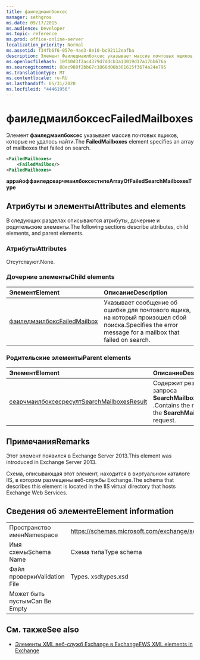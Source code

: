 ```yaml
---
title: фаиледмаилбоксес
manager: sethgros
ms.date: 09/17/2015
ms.audience: Developer
ms.topic: reference
ms.prod: office-online-server
localization_priority: Normal
ms.assetid: f34fb6f6-057e-4ae3-8e10-bc92112eafba
description: Элемент Фаиледмаилбоксес указывает массив почтовых ящиков, которые не удалось найти.
ms.openlocfilehash: 10f10d3f2ac4379d7ddcb3a13019d17a17bb676a
ms.sourcegitcommit: 88ec988f2bb67c1866d06b361615f3674a24e795
ms.translationtype: MT
ms.contentlocale: ru-RU
ms.lasthandoff: 05/31/2020
ms.locfileid: "44461956"
---
```

# <a name="failedmailboxes"></a><span data-ttu-id="ac10d-103">фаиледмаилбоксес</span><span class="sxs-lookup"><span data-stu-id="ac10d-103">FailedMailboxes</span></span>

<span data-ttu-id="ac10d-104">Элемент **фаиледмаилбоксес** указывает массив почтовых ящиков, которые не удалось найти.</span><span class="sxs-lookup"><span data-stu-id="ac10d-104">The **FailedMailboxes** element specifies an array of mailboxes that failed on search.</span></span> 
  
```XML
<FailedMailboxes>
    <FailedMailbox/>
<FailedMailboxes>
```

 <span data-ttu-id="ac10d-105">**аррайоффаиледсеарчмаилбоксестипе**</span><span class="sxs-lookup"><span data-stu-id="ac10d-105">**ArrayOfFailedSearchMailboxesType**</span></span>
## <a name="attributes-and-elements"></a><span data-ttu-id="ac10d-106">Атрибуты и элементы</span><span class="sxs-lookup"><span data-stu-id="ac10d-106">Attributes and elements</span></span>

<span data-ttu-id="ac10d-107">В следующих разделах описываются атрибуты, дочерние и родительские элементы.</span><span class="sxs-lookup"><span data-stu-id="ac10d-107">The following sections describe attributes, child elements, and parent elements.</span></span>
  
### <a name="attributes"></a><span data-ttu-id="ac10d-108">Атрибуты</span><span class="sxs-lookup"><span data-stu-id="ac10d-108">Attributes</span></span>

<span data-ttu-id="ac10d-109">Отсутствуют.</span><span class="sxs-lookup"><span data-stu-id="ac10d-109">None.</span></span>
  
### <a name="child-elements"></a><span data-ttu-id="ac10d-110">Дочерние элементы</span><span class="sxs-lookup"><span data-stu-id="ac10d-110">Child elements</span></span>

|<span data-ttu-id="ac10d-111">**Элемент**</span><span class="sxs-lookup"><span data-stu-id="ac10d-111">**Element**</span></span>|<span data-ttu-id="ac10d-112">**Описание**</span><span class="sxs-lookup"><span data-stu-id="ac10d-112">**Description**</span></span>|
|:-----|:-----|
|[<span data-ttu-id="ac10d-113">фаиледмаилбокс</span><span class="sxs-lookup"><span data-stu-id="ac10d-113">FailedMailbox</span></span>](failedmailbox.md) <br/> |<span data-ttu-id="ac10d-114">Указывает сообщение об ошибке для почтового ящика, на который произошел сбой поиска.</span><span class="sxs-lookup"><span data-stu-id="ac10d-114">Specifies the error message for a mailbox that failed on search.</span></span>  <br/> |
   
### <a name="parent-elements"></a><span data-ttu-id="ac10d-115">Родительские элементы</span><span class="sxs-lookup"><span data-stu-id="ac10d-115">Parent elements</span></span>

|<span data-ttu-id="ac10d-116">**Элемент**</span><span class="sxs-lookup"><span data-stu-id="ac10d-116">**Element**</span></span>|<span data-ttu-id="ac10d-117">**Описание**</span><span class="sxs-lookup"><span data-stu-id="ac10d-117">**Description**</span></span>|
|:-----|:-----|
|[<span data-ttu-id="ac10d-118">сеарчмаилбоксесресулт</span><span class="sxs-lookup"><span data-stu-id="ac10d-118">SearchMailboxesResult</span></span>](searchmailboxesresult.md) <br/> |<span data-ttu-id="ac10d-119">Содержит результат запроса **SearchMailboxes** .</span><span class="sxs-lookup"><span data-stu-id="ac10d-119">Contains the result of the **SearchMailboxes** request.</span></span>  <br/> |
   
## <a name="remarks"></a><span data-ttu-id="ac10d-120">Примечания</span><span class="sxs-lookup"><span data-stu-id="ac10d-120">Remarks</span></span>

<span data-ttu-id="ac10d-121">Этот элемент появился в Exchange Server 2013.</span><span class="sxs-lookup"><span data-stu-id="ac10d-121">This element was introduced in Exchange Server 2013.</span></span>
  
<span data-ttu-id="ac10d-122">Схема, описывающая этот элемент, находится в виртуальном каталоге IIS, в котором размещены веб-службы Exchange.</span><span class="sxs-lookup"><span data-stu-id="ac10d-122">The schema that describes this element is located in the IIS virtual directory that hosts Exchange Web Services.</span></span>
  
## <a name="element-information"></a><span data-ttu-id="ac10d-123">Сведения об элементе</span><span class="sxs-lookup"><span data-stu-id="ac10d-123">Element information</span></span>

|||
|:-----|:-----|
|<span data-ttu-id="ac10d-124">Пространство имен</span><span class="sxs-lookup"><span data-stu-id="ac10d-124">Namespace</span></span>  <br/> |https://schemas.microsoft.com/exchange/services/2006/types  <br/> |
|<span data-ttu-id="ac10d-125">Имя схемы</span><span class="sxs-lookup"><span data-stu-id="ac10d-125">Schema Name</span></span>  <br/> |<span data-ttu-id="ac10d-126">Схема типа</span><span class="sxs-lookup"><span data-stu-id="ac10d-126">Type schema</span></span>  <br/> |
|<span data-ttu-id="ac10d-127">Файл проверки</span><span class="sxs-lookup"><span data-stu-id="ac10d-127">Validation File</span></span>  <br/> |<span data-ttu-id="ac10d-128">Types. xsd</span><span class="sxs-lookup"><span data-stu-id="ac10d-128">types.xsd</span></span>  <br/> |
|<span data-ttu-id="ac10d-129">Может быть пустым</span><span class="sxs-lookup"><span data-stu-id="ac10d-129">Can Be Empty</span></span>  <br/> ||
   
## <a name="see-also"></a><span data-ttu-id="ac10d-130">См. также</span><span class="sxs-lookup"><span data-stu-id="ac10d-130">See also</span></span>



- [<span data-ttu-id="ac10d-131">Элементы XML веб-служб Exchange в Exchange</span><span class="sxs-lookup"><span data-stu-id="ac10d-131">EWS XML elements in Exchange</span></span>](ews-xml-elements-in-exchange.md)

